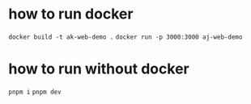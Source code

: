 # how to run docker

`docker build -t ak-web-demo .`
`docker run -p 3000:3000 aj-web-demo`

# how to run without docker

`pnpm i`
`pnpm dev`
